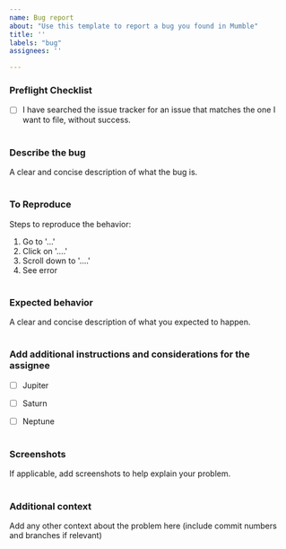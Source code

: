 ```yaml
---
name: Bug report
about: "Use this template to report a bug you found in Mumble"
title: ''
labels: "bug"
assignees: ''

---
```


### Preflight Checklist
<!-- Please ensure you've completed the following steps by replacing [ ] with [x]-->

* [ ] I have searched the issue tracker for an issue that matches the one I want to file, without success.

#

### Describe the bug

A clear and concise description of what the bug is.

#

### To Reproduce

Steps to reproduce the behavior:

1. Go to '...'
2. Click on '....'
3. Scroll down to '....'
4. See error

#

### Expected behavior

A clear and concise description of what you expected to happen.

#

### Add additional instructions and considerations for the assignee

- [ ] Jupiter

- [ ] Saturn

- [ ] Neptune

#

### Screenshots

If applicable, add screenshots to help explain your problem.

#

### Additional context

Add any other context about the problem here (include commit numbers and branches if relevant)